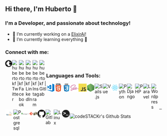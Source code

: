 ## Hi there, I'm Huberto 👋

### I'm a Developer, and passionate about technology!
- 🔭 I’m currently working on a [ElixirAi][elixirai]!
- 🌱 I’m currently learning everything 🤣
<!-- - 👯 I’m looking to collaborate with other content creators
- 🥅 2020 Goals: Contribute more to Open Source projects
- ⚡ Fun fact: I love to draw and play guitar / drums-->

### Connect with me:

[<img align="left" alt="hubertokf.com" width="22px" src="https://raw.githubusercontent.com/iconic/open-iconic/master/svg/globe.svg" />][website]
<!--[<img align="left" alt="codeSTACKr | YouTube" width="22px" src="https://cdn.jsdelivr.net/npm/simple-icons@v3/icons/youtube.svg" />][youtube]-->
[<img align="left" alt="hubertokf | Twitter" width="22px" src="https://cdn.jsdelivr.net/npm/simple-icons@v3/icons/twitter.svg" />][twitter]
[<img align="left" alt="hubertokf | Facebook" width="22px" src="https://cdn.jsdelivr.net/npm/simple-icons@v3/icons/facebook.svg" />][facebook]
[<img align="left" alt="hubertokf | LinkedIn" width="22px" src="https://cdn.jsdelivr.net/npm/simple-icons@v3/icons/linkedin.svg" />][linkedin]
[<img align="left" alt="hubertokf | Instagram" width="22px" src="https://cdn.jsdelivr.net/npm/simple-icons@v3/icons/instagram.svg" />][instagram]
[<img align="left" alt="hubertokf | Gitlab" width="22px" src="https://cdn.jsdelivr.net/npm/simple-icons@v3/icons/gitlab.svg" />][gitlab]

<br />

### Languages and Tools:

<img align="left" alt="Visual Studio Code" width="26px" src="https://raw.githubusercontent.com/github/explore/80688e429a7d4ef2fca1e82350fe8e3517d3494d/topics/visual-studio-code/visual-studio-code.png" />

<img align="left" alt="HTML5" width="26px" src="https://raw.githubusercontent.com/github/explore/80688e429a7d4ef2fca1e82350fe8e3517d3494d/topics/html/html.png" /><img align="left" alt="CSS3" width="26px" src="https://raw.githubusercontent.com/github/explore/80688e429a7d4ef2fca1e82350fe8e3517d3494d/topics/css/css.png" />
<img align="left" alt="Sass" width="26px" src="https://raw.githubusercontent.com/github/explore/80688e429a7d4ef2fca1e82350fe8e3517d3494d/topics/sass/sass.png" />

<img align="left" alt="JavaScript" width="26px" src="https://raw.githubusercontent.com/github/explore/80688e429a7d4ef2fca1e82350fe8e3517d3494d/topics/javascript/javascript.png" />
<img align="left" alt="Node.js" width="26px" src="https://raw.githubusercontent.com/github/explore/80688e429a7d4ef2fca1e82350fe8e3517d3494d/topics/nodejs/nodejs.png" />
<img align="left" alt="Sails.js" width="26px" src="https://cdn.worldvectorlogo.com/logos/sails.svg" />
<img align="left" alt="Vue" width="26px" src="https://cdn.worldvectorlogo.com/logos/vue-9.svg" />
<img align="left" alt="React" width="26px" src="https://raw.githubusercontent.com/github/explore/80688e429a7d4ef2fca1e82350fe8e3517d3494d/topics/react/react.png" />

<img align="left" alt="Python" width="26px" src="https://cdn.worldvectorlogo.com/logos/python-5.svg" />
<img align="left" alt="Django" width="26px" src="https://cdn.worldvectorlogo.com/logos/django.svg" />

<img align="left" alt="PHP" width="26px" src="https://cdn.worldvectorlogo.com/logos/php-1.svg" />
<img align="left" alt="Laravel" width="26px" src="https://cdn.worldvectorlogo.com/logos/laravel-1.svg" />
<img align="left" alt="Wordpress" width="26px" src="https://cdn.worldvectorlogo.com/logos/wordpress-blue.svg" />

<!-- <img align="left" alt="SQL" width="26px" src="https://raw.githubusercontent.com/github/explore/80688e429a7d4ef2fca1e82350fe8e3517d3494d/topics/sql/sql.png" /> -->
<img align="left" alt="MySQL" width="26px" src="https://raw.githubusercontent.com/github/explore/80688e429a7d4ef2fca1e82350fe8e3517d3494d/topics/mysql/mysql.png" />
<img align="left" alt="Postgresql" width="26px" src="https://cdn.worldvectorlogo.com/logos/postgresql.svg" />
<img align="left" alt="MongoDB" width="26px" src="https://raw.githubusercontent.com/github/explore/80688e429a7d4ef2fca1e82350fe8e3517d3494d/topics/mongodb/mongodb.png" />

<img align="left" alt="Git" width="26px" src="https://raw.githubusercontent.com/github/explore/80688e429a7d4ef2fca1e82350fe8e3517d3494d/topics/git/git.png" />
<img align="left" alt="GitHub" width="26px" src="https://raw.githubusercontent.com/github/explore/78df643247d429f6cc873026c0622819ad797942/topics/github/github.png" />
<img align="left" alt="Gitlab" width="26px" src="https://cdn.worldvectorlogo.com/logos/gitlab.svg" />

<img align="left" alt="Linux" width="26px" src="https://cdn.worldvectorlogo.com/logos/linux-tux.svg" />
<img align="left" alt="Terminal" width="26px" src="https://raw.githubusercontent.com/github/explore/80688e429a7d4ef2fca1e82350fe8e3517d3494d/topics/terminal/terminal.png" />


<br/>
<br/>
<br/>
<br/>

---

<img align="left" alt="codeSTACKr's Github Stats" src="https://github-readme-stats.vercel.app/api?username=hubertokf&show_icons=true&hide_border=true" />

[website]: https://hubertokf.com
[elixirai]: https://elixirai.com.br/
[twitter]: https://twitter.com/hubertok
[facebook]: https://www.facebook.com/hubertok
[youtube]: https://youtube.com/codeSTACKr
[instagram]: https://www.instagram.com/hubertokf
[linkedin]: https://linkedin.com/in/hubertokf
[gitlab]: https://gitlab.com/hubertokf

<!--
**hubertokf/hubertokf** is a ✨ _special_ ✨ repository because its `README.md` (this file) appears on your GitHub profile.

Here are some ideas to get you started:

- 🔭 I’m currently working on ...
- 🌱 I’m currently learning ...
- 👯 I’m looking to collaborate on ...
- 🤔 I’m looking for help with ...
- 💬 Ask me about ...
- 📫 How to reach me: ...
- 😄 Pronouns: ...
- ⚡ Fun fact: ...
-->
